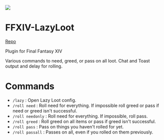 [![](https://dcbadge.vercel.app/api/server/Db938TNdMv)](https://discord.gg/Db938TNdMv)

# FFXIV-LazyLoot 

[Repo](https://raw.githubusercontent.com/53m1k0l0n/FF14_Plugins/main/repo.json)

Plugin for Final Fantasy XIV

Various commands to need, greed, or pass on all loot. Chat and Toast output and delay for rolling.

# Commands

* `/lazy` : Open Lazy Loot config.
* `/roll need` : Roll need for everything. If impossible roll greed or pass if need or greed isn't successful.
* `/roll needonly` : Roll need for everything. If impossible, roll pass.
* `/roll greed` : Roll greed on all items or pass if greed isn't successful.
* `/roll pass` : Pass on things you haven't rolled for yet.
* `/roll passall` : Passes on all, even if you rolled on them previously.
